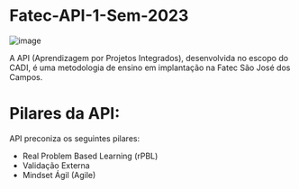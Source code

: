 # Fatec-API-1-Sem-2023
![image](https://user-images.githubusercontent.com/127263243/233722766-d2870d8c-4b24-4a7b-a2ff-0cb4749b22fc.png)

A API (Aprendizagem por Projetos Integrados), desenvolvida no escopo do CADI, é uma metodologia de ensino em implantação na Fatec São José dos Campos.

# Pilares da API:
API preconiza os seguintes pilares:
- Real Problem Based Learning (rPBL)
- Validação Externa
- Mindset Ágil (Agile)
